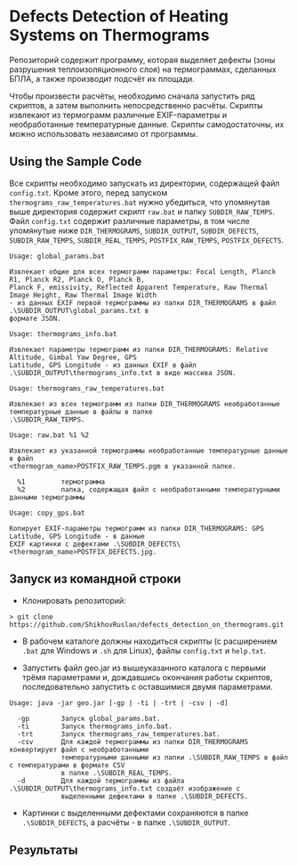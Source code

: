 # Defects Detection of Heating Systems on Thermograms

Репозиторий содержит программу, которая выделяет дефекты (зоны разрушения теплоизоляционного слоя) на термограммах, сделанных БПЛА, а также производит подсчёт их площади. 

Чтобы произвести расчёты, необходимо сначала запустить ряд скриптов, а затем выполнить непосредственно расчёты. Скрипты извлекают из термограмм различные EXIF-параметры и 
необработанные температурные данные. Скрипты самодостаточны, их можно использовать независимо от программы.

## Using the Sample Code

Все скрипты необходимо запускать из директории, содержащей файл `config.txt`. Кроме этого, перед запуском `thermograms_raw_temperatures.bat` нужно убедиться, что упомянутая выше 
директория содержит скрипт `raw.bat` и папку `SUBDIR_RAW_TEMPS`.
Файл `config.txt` содержит различные параметры, в том числе упомянутые ниже `DIR_THERMOGRAMS`, `SUBDIR_OUTPUT`, `SUBDIR_DEFECTS`, `SUBDIR_RAW_TEMPS`, `SUBDIR_REAL_TEMPS`, 
`POSTFIX_RAW_TEMPS`, `POSTFIX_DEFECTS`.
```
Usage: global_params.bat

Извлекает общие для всех термограмм параметры: Focal Length, Planck R1, Planck R2, Planck O, Planck B, 
Planck F, emissivity, Reflected Apparent Temperature, Raw Thermal Image Height, Raw Thermal Image Width 
- из данных EXIF первой термограммы из папки DIR_THERMOGRAMS в файл .\SUBDIR_OUTPUT\global_params.txt в 
формате JSON.
```

```
Usage: thermograms_info.bat

Извлекает параметры термограмм из папки DIR_THERMOGRAMS: Relative Altitude, Gimbal Yaw Degree, GPS 
Latitude, GPS Longitude - из данных EXIF в файл .\SUBDIR_OUTPUT\thermograms_info.txt в виде массива JSON.
```

```
Usage: thermograms_raw_temperatures.bat

Извлекает из всех термограмм из папки DIR_THERMOGRAMS необработанные температурные данные в файлы в папке
.\SUBDIR_RAW_TEMPS.
```

```
Usage: raw.bat %1 %2

Извлекает из указанной термограммы необработанные температурные данные в файл 
<thermogram_name>POSTFIX_RAW_TEMPS.pgm в указанной папке.

  %1         термограмма
  %2         папка, содержащая файл с необработанными температурными данными термограммы
```

```
Usage: copy_gps.bat

Копирует EXIF-параметры термограмм из папки DIR_THERMOGRAMS: GPS Latitude, GPS Longitude - в данные
EXIF картинки с дефектами .\SUBDIR_DEFECTS\<thermogram_name>POSTFIX_DEFECTS.jpg.
```

## Запуск из командной строки
* Клонировать репозиторий:
```
> git clone https://github.com/ShikhovRuslan/defects_detection_on_thermograms.git
```
* В рабочем каталоге должны находиться скрипты (с расширением `.bat` для Windows и `.sh` для Linux), файлы `config.txt` и `help.txt`.

* Запустить файл geo.jar из вышеуказанного каталога с первыми трёмя параметрами и, дождавшись окончания работы скриптов, последовательно запустить с оставшимися двумя 
параметрами.
```
Usage: java -jar geo.jar [-gp | -ti | -trt | -csv | -d]

  -gp        Запуск global_params.bat.
  -ti        Запуск thermograms_info.bat.
  -trt       Запуск thermograms_raw_temperatures.bat.
  -csv       Для каждой термограммы из папки DIR_THERMOGRAMS конвертирует файл с необработанными 
             температурными данными из папки .\SUBDIR_RAW_TEMPS в файл с температурами в формате CSV 
             в папке .\SUBDIR_REAL_TEMPS.
  -d         Для каждой термограммы из файла .\SUBDIR_OUTPUT\thermograms_info.txt создаёт изображение с 
             выделенными дефектами в папке .\SUBDIR_DEFECTS.
```

* Картинки с выделенными дефектами сохраняются в папке `.\SUBDIR_DEFECTS`, а расчёты - в папке `.\SUBDIR_OUTPUT`.

## Результаты
